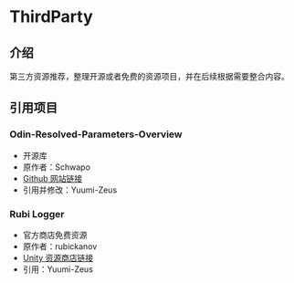 # ThirdParty

## 介绍

第三方资源推荐，整理开源或者免费的资源项目，并在后续根据需要整合内容。

## 引用项目

### Odin-Resolved-Parameters-Overview

- 开源库
- 原作者：Schwapo
- [Github 网站链接](https://github.com/Schwapo/Odin-Resolved-Parameters-Overview)
- 引用并修改：Yuumi-Zeus

### Rubi Logger

- 官方商店免费资源
- 原作者：rubickanov
- [ Unity 资源商店链接](https://assetstore.unity.com/packages/tools/utilities/rubi-logger-279955)
- 引用：Yuumi-Zeus

